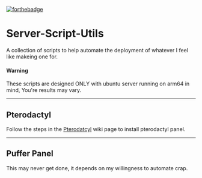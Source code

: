 [![forthebadge](https://forthebadge.com/images/badges/made-with-crayons.svg)](https://forthebadge.com)

# Server-Script-Utils
A collection of scripts to help automate the deployment of whatever I feel like makeing one for.
#### Warning
These scripts are designed ONLY with ubuntu server running on arm64 in mind, You're results may vary.

---
## Pterodactyl
Follow the steps in the [Pterodatcyl](https://github.com/Ethanadams642/Server-Script-Utils/wiki/Pterodactyl-Installer) wiki page to install pterodactyl panel.

---
## Puffer Panel
This may never get done, it depends on my willingness to automate crap.
